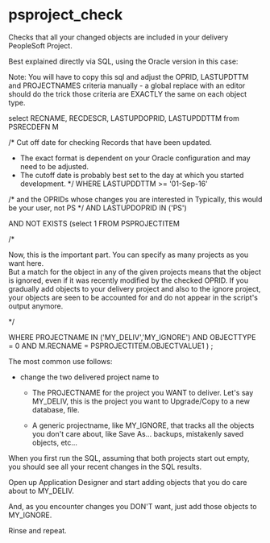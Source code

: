 # psproject_check
Checks that all your changed objects are included in your delivery PeopleSoft Project.

Best explained directly via SQL, using the Oracle version in this case:


Note:  You will have to copy this sql and adjust the OPRID, LASTUPDTTM
and PROJECTNAMES criteria manually - a global replace with an editor should do the trick
those criteria are EXACTLY the same on each object type.

select RECNAME, RECDESCR, LASTUPDOPRID, LASTUPDDTTM 
from PSRECDEFN M

/* Cut off date for checking Records that have been updated.  
  - The exact format is dependent on your Oracle configuration and may need to be adjusted.
  - The cutoff date is probably best set to the day at which you started development.
*/
WHERE LASTUPDDTTM >= '01-Sep-16'


/* and the OPRIDs whose changes you are interested in 
   Typically, this would be your user, not PS
*/
AND LASTUPDOPRID IN ('PS')


AND NOT EXISTS
(select 1
FROM PSPROJECTITEM

/*

Now, this is the important part.  You can specify as many projects as you want here.  
But a match for the object in any of the given projects means that the object is ignored, 
even if it was recently modified by the checked OPRID.  If you gradually add objects to
your delivery project and also to the ignore project, your objects are seen to be accounted
for and do not appear in the script's output anymore.

*/

WHERE PROJECTNAME IN ('MY_DELIV','MY_IGNORE') 
AND OBJECTTYPE = 0
AND M.RECNAME = PSPROJECTITEM.OBJECTVALUE1
)
;



The most common use follows:

- change the two delivered project name to 
	- The PROJECTNAME for the project you WANT to deliver.  Let's say MY_DELIV, this is the project you want to Upgrade/Copy to a new database, file.

	- A generic projectname, like MY_IGNORE, that tracks all the objects you don't care about, like Save As... backups, mistakenly saved objects, etc...

When you first run the SQL, assuming that both projects start out empty, you should see all your recent changes in the SQL results.

Open up Application Designer and start adding objects that you do care about to MY_DELIV.  

And, as you encounter changes you DON'T want, just add those objects
to MY_IGNORE.

Rinse and repeat.